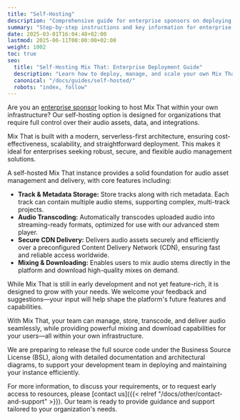 ```yaml
---
title: "Self-Hosting"
description: "Comprehensive guide for enterprise sponsors on deploying and managing a self-hosted Mix That instance, including benefits, requirements, and support."
summary: "Step-by-step instructions and key information for enterprise sponsors to self-host Mix That, with details on architecture, support, and early access."
date: 2025-03-01T16:04:48+02:00
lastmod: 2025-06-11T00:00:00+02:00
weight: 1002
toc: true
seo:
  title: "Self-Hosting Mix That: Enterprise Deployment Guide"
  description: "Learn how to deploy, manage, and scale your own Mix That instance for your organization, with full support and documentation."
  canonical: "/docs/guides/self-hosted/"
  robots: "index, follow"
---
```


Are you an [enterprise sponsor](/docs/other/sponsor-this-project/) looking to host Mix That within your own infrastructure? Our self-hosting option is designed for organizations that require full control over their audio assets, data, and integrations.

Mix That is built with a modern, serverless-first architecture, ensuring cost-effectiveness, scalability, and straightforward deployment. This makes it ideal for enterprises seeking robust, secure, and flexible audio management solutions.

A self-hosted Mix That instance provides a solid foundation for audio asset management and delivery, with core features including:

- **Track & Metadata Storage:** Store tracks along with rich metadata. Each track can contain multiple audio stems, supporting complex, multi-track projects.
- **Audio Transcoding:** Automatically transcodes uploaded audio into streaming-ready formats, optimized for use with our advanced stem player.
- **Secure CDN Delivery:** Delivers audio assets securely and efficiently over a preconfigured Content Delivery Network (CDN), ensuring fast and reliable access worldwide.
- **Mixing & Downloading:** Enables users to mix audio stems directly in the platform and download high-quality mixes on demand.

While Mix That is still in early development and not yet feature-rich, it is designed to grow with your needs. We welcome your feedback and suggestions—your input will help shape the platform's future features and capabilities.

With Mix That, your team can manage, store, transcode, and deliver audio seamlessly, while providing powerful mixing and download capabilities for your users—all within your own infrastructure.

We are preparing to release the full source code under the Business Source License (BSL), along with detailed documentation and architectural diagrams, to support your development team in deploying and maintaining your instance efficiently.

For more information, to discuss your requirements, or to request early access to resources, please [contact us]({{< relref "/docs/other/contact-and-support" >}}). Our team is ready to provide guidance and support tailored to your organization's needs.
